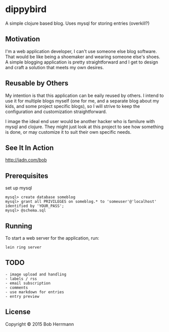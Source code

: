 # dippybird

A simple clojure based blog.   Uses mysql for storing entries (overkill?)

## Motivation

I'm a web application developer, I can't use someone else blog software.    That would be like being a shoemaker and
wearing someone else's shoes.     A simple blogging application is pretty straightforward and I get to design
and craft a solution that meets my own desires.

## Reusable by Others

My intention is that this application can be eaily reused by others.  I intend to use it for multiple blogs myself
(one for me, and a separate blog about my kids, and some project specific blogs), so I will strive to keep the 
configuration and customization straightforward.
 
I image the ideal end user would be another hacker who is familure with mysql and clojure.    They might just look
at this project to see how something is done, or may customize it to suit their own specific needs.

## See It In Action

<a href="http://jadn.com/bob">http://jadn.com/bob</a>

## Prerequisites

set up mysql

    mysql> create database someblog
    mysql> grant all PRIVILEGES on someblog.* to 'someuser'@'localhost' identified by 'YOUR_PASS';
    mysql> @schema.sql


## Running

To start a web server for the application, run:

    lein ring server
    
## TODO
    
    - image upload and handling
    - labels / rss
    - email subscription
    - comments
    - use markdown for entries
    - entry preview

## License

Copyright © 2015 Bob Herrmann

